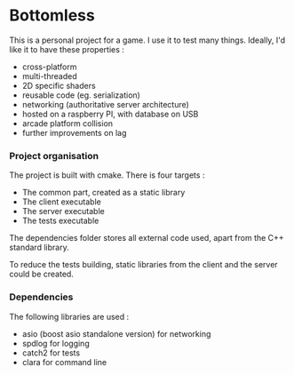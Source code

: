 
# Bottomless

This is a personal project for a game.
I use it to test many things.
Ideally, I'd like it to have these properties :

 - cross-platform
 - multi-threaded
 - 2D specific shaders
 - reusable code (eg. serialization)
 - networking (authoritative server architecture)
 - hosted on a raspberry PI, with database on USB
 - arcade platform collision
 - further improvements on lag

### Project organisation

The project is built with cmake.
There is four targets :

 - The common part, created as a static library
 - The client executable
 - The server executable
 - The tests executable

The dependencies folder stores all external code used, apart from the C++ standard library.

To reduce the tests building, static libraries from the client and the server could be created.

### Dependencies

The following libraries are used :

 - asio (boost asio standalone version) for networking
 - spdlog for logging
 - catch2 for tests
 - clara for command line
